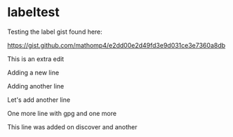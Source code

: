 # labeltest
Testing the label gist found here:

https://gist.github.com/mathomp4/e2dd00e2d49fd3e9d031ce3e7360a8db

This is an extra edit

Adding a new line

Adding another line

Let's add another line

One more line with gpg
and one more

This line was added on discover
and another
